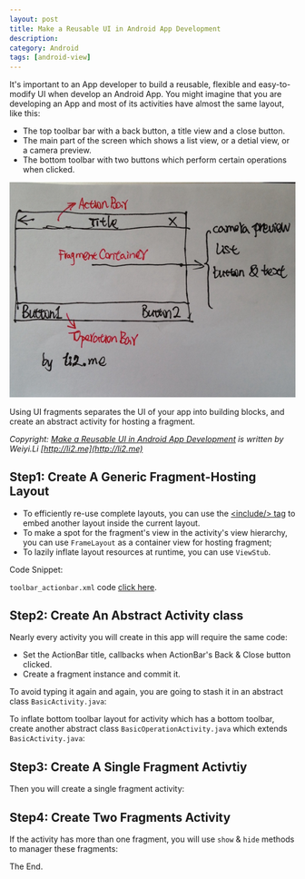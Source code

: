 ```yaml
---
layout: post
title: Make a Reusable UI in Android App Development
description: 
category: Android
tags: [android-view]
---
```


It's important to an App developer to build a reusable, flexible and easy-to-modify UI when develop an Android App. You might imagine that you are developing an App and most of its activities have almost the same layout, like this:

- The top toolbar bar with a back button, a title view and a close button.
- The main part of the screen which shows a list view, or a detial view, or a camera preview.
- The bottom toolbar with two buttons which perform certain operations when clicked.

![](/assets/img/android/make-a-reusable-ui.png)

Using UI fragments separates the UI of your app into building blocks, and create an abstract activity for hosting a fragment.


*Copyright: [Make a Reusable UI in Android App Development](http://li2.me/2016/08/make-a-reusable-ui-in-android-app-development.html) is written by Weiyi.Li [http://li2.me](http://li2.me)*



## Step1: Create A Generic Fragment-Hosting Layout

- To efficiently re-use complete layouts, you can use the [\<include/\> tag](https://developer.android.com/training/improving-layouts/reusing-layouts.html) to embed another layout inside the current layout.
- To make a spot for the fragment's view in the activity's view hierarchy, you can use `FrameLayout` as a container view for hosting fragment;
- To lazily inflate layout resources at runtime, you can use `ViewStub`.

Code Snippet:
<script src="https://gist.github.com/li2/f4035ac857abf5318ce30cae1b5ac247.js"></script>

`toolbar_actionbar.xml` code [click here](https://gist.github.com/38794f9afb5047579f32dc42aca340dd.git).



## Step2: Create An Abstract Activity class

Nearly every activity you will create in this app will require the same code:

- Set the ActionBar title, callbacks when ActionBar's Back & Close button clicked.
- Create a fragment instance and commit it.

To avoid typing it again and again, you are going to stash it in an abstract class `BasicActivity.java`:
<script src="https://gist.github.com/li2/71990eec8eea0edcc483eafd6083a0f0.js"></script>

To inflate bottom toolbar layout for activity which has a bottom toolbar, create another abstract class `BasicOperationActivity.java` which extends `BasicActivity.java`:
<script src="https://gist.github.com/li2/2de13d883b02f2fdbdc712183c035d29.js"></script>



## Step3: Create A Single Fragment Activtiy

Then you will create a single fragment activity:
<script src="https://gist.github.com/li2/d9c37cb86b5ba7d2ce0bdc9e0e067c0f.js"></script>


## Step4: Create Two Fragments Activity

If the activity has more than one fragment, you will use `show` & `hide` methods to manager these fragments:
<script src="https://gist.github.com/li2/f682d2f6ef6e4b1316b7722fb7eedfd5.js"></script>

The End.
